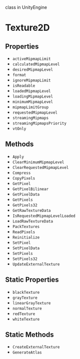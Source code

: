class in UnityEngine
# Texture2D

## Properties
- `activeMipmapLimit`
- `calculatedMipmapLevel`
- `desiredMipmapLevel`
- `format`
- `ignoreMipmapLimit`
- `isReadable`
- `loadedMipmapLevel`
- `loadingMipmapLevel`
- `minimumMipmapLevel`
- `mipmapLimitGroup`
- `requestedMipmapLevel`
- `streamingMipmaps`
- `streamingMipmapsPriority`
- `vtOnly`
## Methods
- `Apply`
- `ClearMinimumMipmapLevel`
- `ClearRequestedMipmapLevel`
- `Compress`
- `CopyPixels`
- `GetPixel`
- `GetPixelBilinear`
- `GetPixelData`
- `GetPixels`
- `GetPixels32`
- `GetRawTextureData`
- `IsRequestedMipmapLevelLoaded`
- `LoadRawTextureData`
- `PackTextures`
- `ReadPixels`
- `Reinitialize`
- `SetPixel`
- `SetPixelData`
- `SetPixels`
- `SetPixels32`
- `UpdateExternalTexture`
## Static Properties
- `blackTexture`
- `grayTexture`
- `linearGrayTexture`
- `normalTexture`
- `redTexture`
- `whiteTexture`
## Static Methods
- `CreateExternalTexture`
- `GenerateAtlas`
